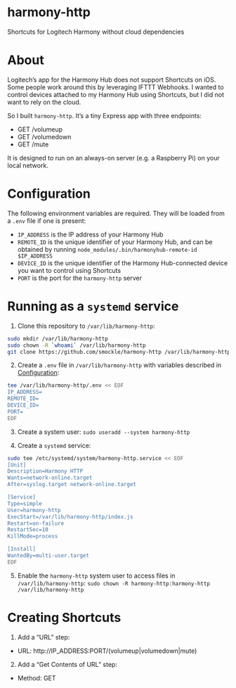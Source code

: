 # harmony-http

Shortcuts for Logitech Harmony without cloud dependencies

# About

Logitech’s app for the Harmony Hub does not support Shortcuts on iOS. Some people work around this by leveraging IFTTT Webhooks. I wanted to control devices attached to my Harmony Hub using Shortcuts, but I did not want to rely on the cloud.

So I built `harmony-http`. It’s a tiny Express app with three endpoints:

- GET /volumeup
- GET /volumedown
- GET /mute

It is designed to run on an always-on server (e.g. a Raspberry Pi) on your local network.

# Configuration

The following environment variables are required. They will be loaded from a `.env` file if one is present:

- `IP_ADDRESS` is the IP address of your Harmony Hub
- `REMOTE_ID` is the unique identifier of your Harmony Hub, and can be obtained by running `node_modules/.bin/harmonyhub-remote-id $IP_ADDRESS`
- `DEVICE_ID` is the unique identifier of the Harmony Hub-connected device you want to control using Shortcuts
- `PORT` is the port for the `harmony-http` server

# Running as a `systemd` service

1. Clone this repository to `/var/lib/harmony-http`:

```Bash
sudo mkdir /var/lib/harmony-http
sudo chown -R `whoami` /var/lib/harmony-http
git clone https://github.com/smockle/harmony-http /var/lib/harmony-http
```

2. Create a `.env` file in `/var/lib/harmony-http` with variables described in [Configuration](#Configuration):

```Bash
tee /var/lib/harmony-http/.env << EOF
IP_ADDRESS=
REMOTE_ID=
DEVICE_ID=
PORT=
EOF
```

3. Create a system user: `sudo useradd --system harmony-http`

4. Create a `systemd` service:

```Bash
sudo tee /etc/systemd/system/harmony-http.service << EOF
[Unit]
Description=Harmony HTTP
Wants=network-online.target
After=syslog.target network-online.target

[Service]
Type=simple
User=harmony-http
ExecStart=/var/lib/harmony-http/index.js
Restart=on-failure
RestartSec=10
KillMode=process

[Install]
WantedBy=multi-user.target
EOF
```

5. Enable the `harmony-http` system user to access files in `/var/lib/harmony-http`: `sudo chown -R harmony-http:harmony-http /var/lib/harmony-http`

# Creating Shortcuts

1. Add a “URL” step:

- URL: http://IP_ADDRESS:PORT/(volumeup|volumedown|mute)

2. Add a “Get Contents of URL” step:

- Method: GET
